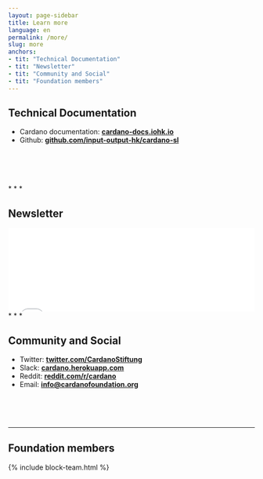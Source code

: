 ```yaml
---
layout: page-sidebar
title: Learn more
language: en
permalink: /more/
slug: more
anchors:
- tit: "Technical Documentation"
- tit: "Newsletter"
- tit: "Community and Social"
- tit: "Foundation members"
---
```

## Technical Documentation

- Cardano documentation: **[cardano-docs.iohk.io](https://cardano-docs.iohk.io/)**
- Github: **[github.com/input-output-hk/cardano-sl](https://github.com/input-output-hk/cardano-sl)**

<br>
<br>
<br><br>
* * *


## Newsletter
<iframe src="/newsletter/{% if page.language != 'en' %}{{ page.language }}/{% endif %}" border="0" style="border:0;" allowtransparency="true" width="100%" height="170"></iframe>

<br>
* * *


## Community and Social

- Twitter: **[twitter.com/CardanoStiftung](https://twitter.com/CardanoStiftung)**
- Slack: **[cardano.herokuapp.com](https://cardano.herokuapp.com/)**
- Reddit: **[reddit.com/r/cardano](https://reddit.com/r/cardano)**
- Email: **info@cardanofoundation.org**

<br><br><br>
* * *


## Foundation members

{% include block-team.html %}

